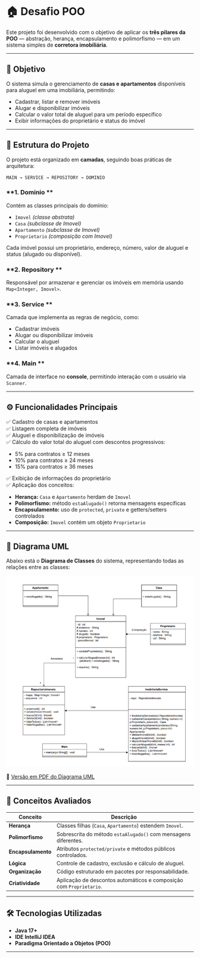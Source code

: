# 🏠 Desafio POO

Este projeto foi desenvolvido com o objetivo de aplicar os **três pilares da POO** — abstração, herança, encapsulamento e polimorfismo — em um sistema simples de **corretora imobiliária**.

---

## 🎯 Objetivo
O sistema simula o gerenciamento de **casas e apartamentos** disponíveis para aluguel em uma imobiliária, permitindo:
- Cadastrar, listar e remover imóveis  
- Alugar e disponibilizar imóveis  
- Calcular o valor total de aluguel para um período específico  
- Exibir informações do proprietário e status do imóvel  

---

## 🧩 Estrutura do Projeto
O projeto está organizado em **camadas**, seguindo boas práticas de arquitetura:

```
MAIN → SERVICE → REPOSITORY → DOMINIO
```

### **1. Dominio **
Contém as classes principais do domínio:
- `Imovel` *(classe abstrata)*  
- `Casa` *(subclasse de Imovel)*  
- `Apartamento` *(subclasse de Imovel)*  
- `Proprietario` *(composição com Imovel)*  

Cada imóvel possui um proprietário, endereço, número, valor de aluguel e status (alugado ou disponível).

### **2. Repository **
Responsável por armazenar e gerenciar os imóveis em memória usando `Map<Integer, Imovel>`.

### **3. Service **
Camada que implementa as regras de negócio, como:
- Cadastrar imóveis  
- Alugar ou disponibilizar imóveis  
- Calcular o aluguel  
- Listar imóveis e alugados  

### **4. Main **
Camada de interface no **console**, permitindo interação com o usuário via `Scanner`.

---

## ⚙️ Funcionalidades Principais
✅ Cadastro de casas e apartamentos  
✅ Listagem completa de imóveis  
✅ Aluguel e disponibilização de imóveis  
✅ Cálculo do valor total do aluguel com descontos progressivos:  
- 5% para contratos ≥ 12 meses  
- 10% para contratos ≥ 24 meses  
- 15% para contratos ≥ 36 meses  

✅ Exibição de informações do proprietário  
✅ Aplicação dos conceitos:
- **Herança:** `Casa` e `Apartamento` herdam de `Imovel`  
- **Polimorfismo:** método `estaAlugado()` retorna mensagens específicas  
- **Encapsulamento:** uso de `protected`, `private` e getters/setters controlados  
- **Composição:** `Imovel` contém um objeto `Proprietario`  

---

## 🧱 Diagrama UML
Abaixo está o **Diagrama de Classes** do sistema, representando todas as relações entre as classes:

![Pré-visualização do Diagrama UML](./img-uml.png)

📎 [Versão em PDF do Diagrama UML](./uml-desafio-poo.drawio.pdf)

---

## 🧠 Conceitos Avaliados
| Conceito | Descrição |
|-----------|------------|
| **Herança** | Classes filhas (`Casa`, `Apartamento`) estendem `Imovel`. |
| **Polimorfismo** | Sobrescrita do método `estaAlugado()` com mensagens diferentes. |
| **Encapsulamento** | Atributos `protected/private` e métodos públicos controlados. |
| **Lógica** | Controle de cadastro, exclusão e cálculo de aluguel. |
| **Organização** | Código estruturado em pacotes por responsabilidade. |
| **Criatividade** | Aplicação de descontos automáticos e composição com `Proprietario`. |

---

## 🛠️ Tecnologias Utilizadas
- **Java 17+**
- **IDE IntelliJ IDEA**
- **Paradigma Orientado a Objetos (POO)**

---
